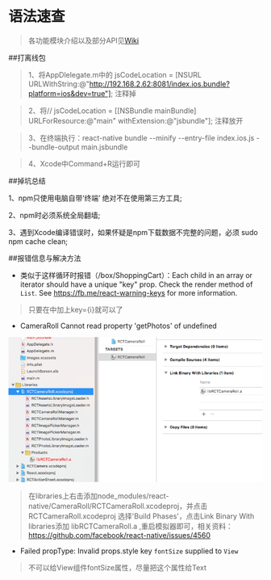 # 语法速查

>各功能模块介绍以及部分API见[Wiki](https://github.com/XingdaLee/Box/wiki)

##打离线包

>1、将AppDlelegate.m中的  jsCodeLocation = [NSURL URLWithString:@"http://192.168.2.62:8081/index.ios.bundle?platform=ios&dev=true"];
注释掉

>2、将//   jsCodeLocation = [[NSBundle mainBundle] URLForResource:@"main" withExtension:@"jsbundle"];
注释放开

>3、在终端执行：react-native bundle --minify --entry-file index.ios.js --bundle-output main.jsbundle

>4、Xcode中Command+R运行即可

##掉坑总结

1、npm只使用电脑自带‘终端’ 绝对不在使用第三方工具;

2、npm时必须系统全局翻墙;

3、遇到Xcode编译错误时，如果怀疑是npm下载数据不完整的问题，必须 sudo npm cache clean;

##报错信息与解决方法
* 类似于这样循环时报错（/box/ShoppingCart）：Each child in an array or iterator should have a unique "key" prop.
  Check the render method of `List`. See https://fb.me/react-warning-keys for more information.

>只要在<View style={styles.row} key={i}>中加上key={i}就可以了

* CameraRoll Cannot read property 'getPhotos' of undefined

![CameraRollErr](./ReadmeImages/cameraRollerr.png)

>在libraries上右击添加node_modules/react-native/CameraRoll/RCTCameraRoll.xcodeproj，并点击RCTCameraRoll.xcodeproj 选择'Build Phases'，点击Link Binary With libraries添加 libRCTCameraRoll.a ,重启模拟器即可，相关资料：https://github.com/facebook/react-native/issues/4560

* Failed propType: Invalid props.style key `fontSize` supplied to `View`

>不可以给View组件fontSize属性，尽量把这个属性给Text
